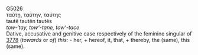 <body>
  <p>G5026<br>  ταύτῃ, ταύτην, ταύτης  <br> tautē  tautēn  tautēs  <br><i>tow-‘tay,</i> <i>tow‘-tane,</i> <i>tow‘-tace </i><br>Dative, accusative and genitive case respectively of the feminine singular of <a href="g3778.htm">3778</a>  (<i>towards</i> or <i>of</i>) <i>this:</i> - her, + hereof, it, that, + thereby, the (same), this (same).<br></p>
 </body>